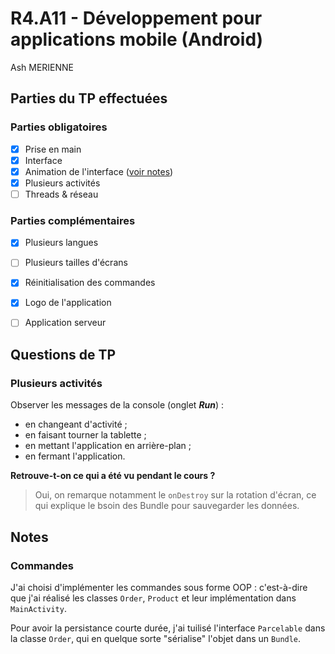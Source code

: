 # R4.A11 - Développement pour applications mobile (Android)

Ash MERIENNE

## Parties du TP effectuées

### Parties obligatoires

- [x] Prise en main
- [x] Interface
- [x] Animation de l'interface ([voir notes](#commandes))
- [x] Plusieurs activités
- [ ] Threads & réseau

### Parties complémentaires

- [x] Plusieurs langues
- [ ] Plusieurs tailles d'écrans
- [x] Réinitialisation des commandes
- [x] Logo de l'application
- [ ] Application serveur


## Questions de TP

### Plusieurs activités

Observer les messages de la console (onglet ___Run___) :

- en changeant d'activité ;
- en faisant tourner la tablette ;
- en mettant l'application en arrière-plan ;
- en fermant l'application.

**Retrouve-t-on ce qui a été vu pendant le cours ?**

>Oui, on remarque notamment le `onDestroy` sur la rotation d'écran, ce qui explique le bsoin des Bundle pour sauvegarder les données.


## Notes

### Commandes

J'ai choisi d'implémenter les commandes sous forme OOP : c'est-à-dire que j'ai réalisé les classes `Order`, `Product` et leur implémentation dans `MainActivity`.

Pour avoir la persistance courte durée, j'ai tuilisé l'interface `Parcelable` dans la classe `Order`, qui en quelque sorte "sérialise" l'objet dans un `Bundle`.
